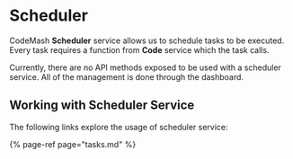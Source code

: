 # Scheduler

CodeMash **Scheduler** service allows us to schedule tasks to be executed. Every task requires a function from **Code** service which the task calls.

Currently, there are no API methods exposed to be used with a scheduler service. All of the management is done through the dashboard.

## Working with Scheduler Service

The following links explore the usage of scheduler service:

{% page-ref page="tasks.md" %}



